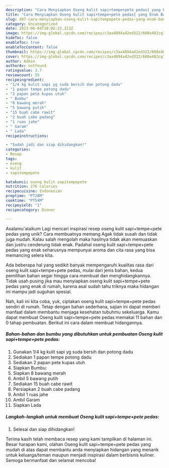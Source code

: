 ```yaml
---
description: "Cara Menyiapkan Oseng kulit sapi+tempe+pete pedas{ yang Enak Banget"
title: "Cara Menyiapkan Oseng kulit sapi+tempe+pete pedas{ yang Enak Banget"
slug: 497-cara-menyiapkan-oseng-kulit-sapitempepete-pedas-yang-enak-banget
category: Uncategorized
date: 2023-06-04T20:02:22.313Z
image: https://img-global.cpcdn.com/recipes/c3aa4894a42ed322/680x482cq70/oseng-kulit-sapitempepete-pedas-foto-resep-utama.jpg
hideToc: false
enableToc: true
enableTocContent: false
thumbnail: https://img-global.cpcdn.com/recipes/c3aa4894a42ed322/680x482cq70/oseng-kulit-sapitempepete-pedas-foto-resep-utama.jpg
cover: https://img-global.cpcdn.com/recipes/c3aa4894a42ed322/680x482cq70/oseng-kulit-sapitempepete-pedas-foto-resep-utama.jpg
author: Admin
authorAv: notfound
ratingvalue: 3.7
reviewcount: 25
recipeingredient:
- "1/4 kg kulit sapi yg suda bersih dan potong dadu"
- "1 papan tempe potong dadu"
- "2 papan pete kupas utuh"
- " Bumbu"
- "8 bawang merah"
- "5 bawang putih"
- "15 buah cabe rawit"
- "2 buah cabe padang"
- "1 ruas jahe"
- " Garam"
- " Lada"
recipeinstructions:

- "Sudah jadi dan siap dihidangkan!"
categories:
- Resep
tags:
- oseng
- kulit
- sapitempepete

katakunci: oseng kulit sapitempepete 
nutrition: 276 calories
recipecuisine: Indonesian
preptime: "PT28M"
cooktime: "PT54M"
recipeyield: "1"
recipecategory: Dinner

---
```



Asalamu'alaikum Lagi mencari inspirasi resep oseng kulit sapi+tempe+pete pedas yang unik? Cara membuatnya memang Agak tidak susah dan tidak juga mudah. Kalau salah mengolah maka hasilnya tidak akan memuaskan dan justru cenderung tidak enak. Padahal oseng kulit sapi+tempe+pete pedas yang enak seharusnya mempunyai aroma dan cita rasa yang bisa memancing selera kita.




Ada beberapa hal yang sedikit banyak mempengaruhi kualitas rasa dari oseng kulit sapi+tempe+pete pedas, mulai dari jenis bahan, kedua pemilihan bahan segar hingga cara membuat dan menghidangkannya. Tidak usah pusing jika mau menyiapkan oseng kulit sapi+tempe+pete pedas yang enak di rumah, karena asal sudah tahu triknya maka hidangan ini mampu jadi suguhan spesial.


Nah, kali ini kita coba, yuk, ciptakan oseng kulit sapi+tempe+pete pedas sendiri di rumah. Tetap dengan bahan sederhana, sajian ini dapat memberi manfaat dalam membantu menjaga kesehatan tubuhmu sekeluarga. Kamu dapat membuat Oseng kulit sapi+tempe+pete pedas memakai 11 bahan dan 0 tahap pembuatan. Berikut ini cara dalam membuat hidangannya.

<!--inarticleads1-->

##### Bahan-bahan dan bumbu yang dibutuhkan untuk pembuatan Oseng kulit sapi+tempe+pete pedas:

1. Gunakan 1/4 kg kulit sapi yg suda bersih dan potong dadu
1. Sediakan 1 papan tempe potong dadu
1. Sediakan 2 papan pete kupas utuh
1. Siapkan  Bumbu:
1. Siapkan 8 bawang merah
1. Ambil 5 bawang putih
1. Sediakan 15 buah cabe rawit
1. Persiapkan 2 buah cabe padang
1. Ambil 1 ruas jahe
1. Ambil  Garam
1. Siapkan  Lada




<!--inarticleads2-->

##### Langkah-langkah untuk membuat Oseng kulit sapi+tempe+pete pedas:


1. Selesai dan siap dihidangkan!



Terima kasih telah membaca resep yang kami tampilkan di halaman ini. Besar harapan kami, olahan Oseng kulit sapi+tempe+pete pedas yang mudah di atas dapat membantu anda menyiapkan hidangan yang menarik untuk keluarga/teman maupun menjadi inspirasi dalam berbisnis kuliner. Semoga bermanfaat dan selamat mencoba!
